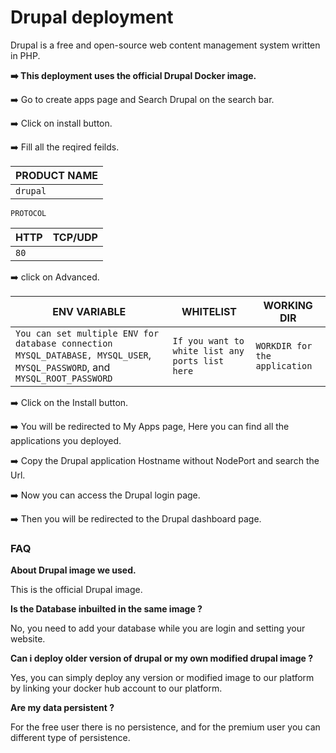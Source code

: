 # Drupal deployment

Drupal is a free and open-source web content management system written in PHP.

**➡️ This deployment uses the official Drupal Docker image.**

➡️ Go to create apps page and Search Drupal on the search bar.

➡️ Click on install button.

➡️ Fill all the reqired feilds.

| PRODUCT NAME |
| ------------ |
| `drupal`     |

`PROTOCOL`

| HTTP | TCP/UDP |
| ---- | ------- |
| `80` |         |

➡️ click on Advanced.

| ENV VARIABLE                                                                                                                 | WHITELIST                                       | WORKING DIR                   |
| ---------------------------------------------------------------------------------------------------------------------------- | ----------------------------------------------- | ----------------------------- |
| `You can set multiple ENV for database connection` `MYSQL_DATABASE, MYSQL_USER`, `MYSQL_PASSWORD`, and `MYSQL_ROOT_PASSWORD` | `If you want to white list any ports list here` | `WORKDIR for the application` |

➡️ Click on the Install button.

➡️ You will be redirected to My Apps page, Here you can find all the applications you deployed.

➡️ Copy the Drupal application Hostname without NodePort and search the Url.

➡️ Now you can access the Drupal login page.

➡️ Then you will be redirected to the Drupal dashboard page.

### FAQ

**About Drupal image we used.**

This is the official Drupal image.

**Is the Database inbuilted in the same image ?**

No, you need to add your database while you are login and setting your website.

**Can i deploy older version of drupal or my own modified drupal image ?**

Yes, you can simply deploy any version or modified image to our platform by linking your docker hub account to our platform.

**Are my data persistent ?**

For the free user there is no persistence, and for the premium user you can different type of persistence.

